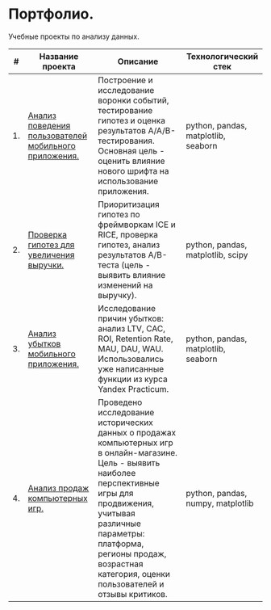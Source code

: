 # Портфолио.
Учебные проекты по анализу данных.

| #  | Название проекта                                                                                                                                                                                                     | Описание                                                                                                                                                                                                                                      | Технологический стек                     |
|----|-----------------------------------------------------------------------------------------------------------------------------------------------------------------------------------------------------------------------|--------------------------------------------------------------------------------------------------------------------------------------------------------------------------------------------------------------------------------------------|----------------------------------------|
| 1. | [Анализ поведения пользователей мобильного приложения.](https://github.com/D-A-Y8/Portfolio/blob/main/Users%20behavior%20analysis/Mobile%20application%20users%20behavior%20analysis.ipynb)                           | Построение и исследование воронки событий, тестирование гипотез и оценка результатов A/A/B-тестирования. Основная цель - оценить влияние нового шрифта на использование приложения.                                                                     | python, pandas, matplotlib, seaborn |
| 2. | [Проверка гипотез для увеличения выручки.](https://github.com/D-A-Y8/Portfolio/blob/main/Testing%20hypotheses/Testing%20hypotheses%20to%20increase%20the%20revenue%20of%20an%20online%20store.ipynb) | Приоритизация гипотез по фреймворкам ICE и RICE, проверка гипотез, анализ результатов A/B-теста (цель - выявить влияние изменений на выручку).                                                                                             | python, pandas, matplotlib, scipy   |
| 3. | [Анализ убытков мобильного приложения.](https://github.com/D-A-Y8/Portfolio/blob/main/Mobile%20application%20losses%20analysis/Mobile%20application%20losses%20analysis.ipynb)                                        | Исследование причин убытков: анализ LTV, CAC, ROI, Retention Rate, MAU, DAU, WAU. Использовались уже написанные функции из курса Yandex Practicum.                                                                  | python, pandas, matplotlib, seaborn |
| 4. | [Анализ продаж компьютерных игр.](https://github.com/D-A-Y8/Portfolio/blob/main/Computer%20games%20sales%20analysis/Computer%20games%20sales%20analysis.ipynb)                                    | Проведено исследование исторических данных о продажах компьютерных игр в онлайн-магазине. Цель - выявить наиболее перспективные игры для продвижения, учитывая различные параметры: платформа, регионы продаж, возрастная категория, оценки пользователей и отзывы критиков.  | python, pandas, numpy, matplotlib   |
